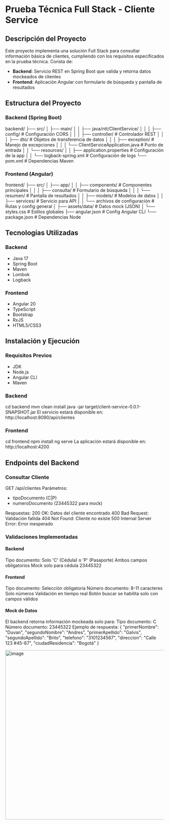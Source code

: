 # Prueba Técnica Full Stack - Cliente Service

## Descripción del Proyecto
Este proyecto implementa una solución Full Stack para consultar información básica de clientes, cumpliendo con los requisitos especificados en la prueba técnica. Consta de:

- **Backend**: Servicio REST en Spring Boot que valida y retorna datos mockeados de clientes
- **Frontend**: Aplicación Angular con formulario de búsqueda y pantalla de resultados

## Estructura del Proyecto

### Backend (Spring Boot)
backend/
├── src/
│   ├── main/
│   │   ├── java/ntt/ClientService/
│   │   │   ├── config/                  # Configuración CORS
│   │   │   ├── controller/              # Controlador REST
│   │   │   ├── dto/                     # Objetos de transferencia de datos
│   │   │   ├── exception/               # Manejo de excepciones
│   │   │   └── ClientServiceApplication.java # Punto de entrada
│   │   └── resources/
│   │       ├── application.properties   # Configuración de la app
│   │       └── logback-spring.xml       # Configuración de logs
└── pom.xml                              # Dependencias Maven

### Frontend (Angular)
frontend/
├── src/
│   ├── app/
│   │   ├── components/                  # Componentes principales
│   │   │   ├── consulta/                # Formulario de búsqueda
│   │   │   └── resumen/                 # Pantalla de resultados
│   │   ├── models/                      # Modelos de datos
│   │   ├── services/                    # Servicio para API
│   │   └── archivos de configuración    # Rutas y config general
│   ├── assets/data/                     # Datos mock (JSON)
│   └── styles.css                       # Estilos globales
├── angular.json                         # Config Angular CLI
└── package.json                         # Dependencias Node

## Tecnologías Utilizadas

### Backend
- Java 17
- Spring Boot
- Maven
- Lombok
- Logback

### Frontend
- Angular 20
- TypeScript 
- Bootstrap
- RxJS
- HTML5/CSS3

## Instalación y Ejecución

### Requisitos Previos
- JDK
- Node.js
- Angular CLI
- Maven

### Backend
cd backend
mvn clean install
java -jar target/client-service-0.0.1-SNAPSHOT.jar
El servicio estará disponible en: http://localhost:8090/api/clientes

### Frontend
cd frontend
npm install
ng serve
La aplicación estará disponible en: http://localhost:4200

## Endpoints del Backend

### Consultar Cliente
GET /api/clientes
Parámetros:
- tipoDocumento (C|P)
- numeroDocumento (23445322 para mock)
  
Respuestas:
200 OK: Datos del cliente encontrado
400 Bad Request: Validación fallida
404 Not Found: Cliente no existe
500 Internal Server Error: Error inesperado

### Validaciones Implementadas

#### Backend
Tipo documento: Solo 'C' (Cédula) o 'P' (Pasaporte)
Ambos campos obligatorios
Mock solo para cédula 23445322

#### Frontend
Tipo documento: Selección obligatoria
Número documento:
8-11 caracteres
Solo números
Validación en tiempo real
Botón buscar se habilita solo con campos válidos

#### Mock de Datos
El backend retorna información mockeada solo para:
Tipo documento: C
Número documento: 23445322
Ejemplo de respuesta:
{
  "primerNombre": "Duvan",
  "segundoNombre": "Andres",
  "primerApellido": "Galvis",
  "segundoApellido": "Brito",
  "telefono": "3101234567",
  "direccion": "Calle 123 #45-67",
  "ciudadResidencia": "Bogotá"
}


<img width="651" height="537" alt="image" src="https://github.com/user-attachments/assets/0bcf0655-c99d-4a10-bff5-5a3c1a8df957" />

